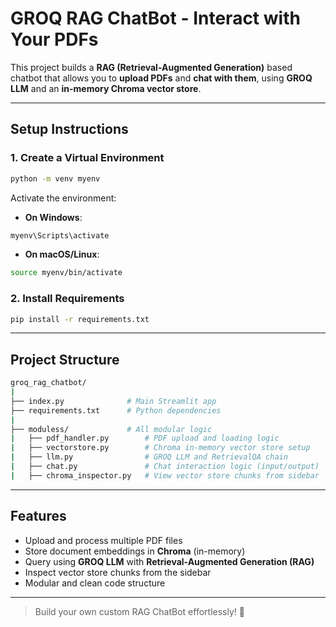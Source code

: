 # GROQ RAG ChatBot - Interact with Your PDFs

This project builds a **RAG (Retrieval-Augmented Generation)** based chatbot that allows you to **upload PDFs** and **chat with them**, using **GROQ LLM** and an **in-memory Chroma vector store**.

---

## Setup Instructions

### 1. Create a Virtual Environment

```bash
python -m venv myenv
```

Activate the environment:

- **On Windows**:

```bash
myenv\Scripts\activate
```

- **On macOS/Linux**:

```bash
source myenv/bin/activate
```

### 2. Install Requirements

```bash
pip install -r requirements.txt
```

---

## Project Structure

```bash
groq_rag_chatbot/
|
├── index.py              # Main Streamlit app
├── requirements.txt      # Python dependencies
|
├── moduless/             # All modular logic
|   ├── pdf_handler.py        # PDF upload and loading logic
|   ├── vectorstore.py        # Chroma in-memory vector store setup
|   ├── llm.py                # GROQ LLM and RetrievalQA chain
|   ├── chat.py               # Chat interaction logic (input/output)
|   ├── chroma_inspector.py   # View vector store chunks from sidebar
```

---

## Features

- Upload and process multiple PDF files
- Store document embeddings in **Chroma** (in-memory)
- Query using **GROQ LLM** with **Retrieval-Augmented Generation (RAG)**
- Inspect vector store chunks from the sidebar
- Modular and clean code structure

---

> Build your own custom RAG ChatBot effortlessly! 🚀
